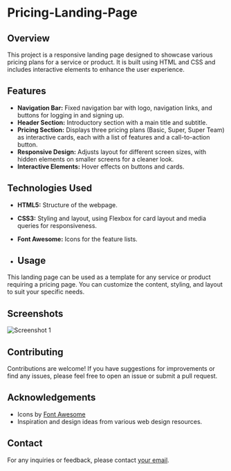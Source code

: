 # Pricing-Landing-Page

## Overview
This project is a responsive landing page designed to showcase various pricing plans for a service or product. It is built using HTML and CSS and includes interactive elements to enhance the user experience.

## Features
- **Navigation Bar:** Fixed navigation bar with logo, navigation links, and buttons for logging in and signing up.
- **Header Section:** Introductory section with a main title and subtitle.
- **Pricing Section:** Displays three pricing plans (Basic, Super, Super Team) as interactive cards, each with a list of features and a call-to-action button.
- **Responsive Design:** Adjusts layout for different screen sizes, with hidden elements on smaller screens for a cleaner look.
- **Interactive Elements:** Hover effects on buttons and cards.

## Technologies Used
- **HTML5:** Structure of the webpage.
- **CSS3:** Styling and layout, using Flexbox for card layout and media queries for responsiveness.
- **Font Awesome:** Icons for the feature lists.

- ## Usage
This landing page can be used as a template for any service or product requiring a pricing page. You can customize the content, styling, and layout to suit your specific needs.

## Screenshots
![Screenshot 1](../screenshots/screenshot1.png)

## Contributing
Contributions are welcome! If you have suggestions for improvements or find any issues, please feel free to open an issue or submit a pull request.

## Acknowledgements
- Icons by [Font Awesome](https://fontawesome.com/)
- Inspiration and design ideas from various web design resources.

## Contact
For any inquiries or feedback, please contact [your email](mailto:pvc14102002@gmail.com).
